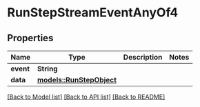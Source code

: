 # RunStepStreamEventAnyOf4

## Properties

Name | Type | Description | Notes
------------ | ------------- | ------------- | -------------
**event** | **String** |  | 
**data** | [**models::RunStepObject**](RunStepObject.md) |  | 

[[Back to Model list]](../README.md#documentation-for-models) [[Back to API list]](../README.md#documentation-for-api-endpoints) [[Back to README]](../README.md)


